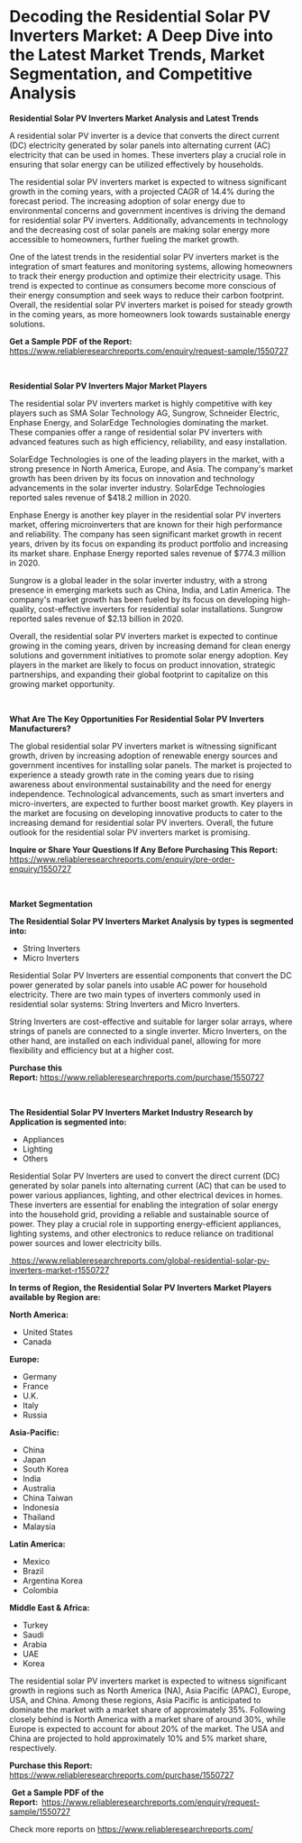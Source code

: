<p><h1>Decoding the Residential Solar PV Inverters Market: A Deep Dive into the Latest Market Trends, Market Segmentation, and Competitive Analysis</h1></p><p><strong>Residential Solar PV Inverters Market Analysis and Latest Trends</strong></p>
<p><p>A residential solar PV inverter is a device that converts the direct current (DC) electricity generated by solar panels into alternating current (AC) electricity that can be used in homes. These inverters play a crucial role in ensuring that solar energy can be utilized effectively by households.</p><p>The residential solar PV inverters market is expected to witness significant growth in the coming years, with a projected CAGR of 14.4% during the forecast period. The increasing adoption of solar energy due to environmental concerns and government incentives is driving the demand for residential solar PV inverters. Additionally, advancements in technology and the decreasing cost of solar panels are making solar energy more accessible to homeowners, further fueling the market growth.</p><p>One of the latest trends in the residential solar PV inverters market is the integration of smart features and monitoring systems, allowing homeowners to track their energy production and optimize their electricity usage. This trend is expected to continue as consumers become more conscious of their energy consumption and seek ways to reduce their carbon footprint. Overall, the residential solar PV inverters market is poised for steady growth in the coming years, as more homeowners look towards sustainable energy solutions.</p></p>
<p><strong>Get a Sample PDF of the Report:&nbsp;</strong> <a href="https://www.reliableresearchreports.com/enquiry/request-sample/1550727">https://www.reliableresearchreports.com/enquiry/request-sample/1550727</a></p>
<p>&nbsp;</p>
<p><strong>Residential Solar PV Inverters Major Market Players</strong></p>
<p><p>The residential solar PV inverters market is highly competitive with key players such as SMA Solar Technology AG, Sungrow, Schneider Electric, Enphase Energy, and SolarEdge Technologies dominating the market. These companies offer a range of residential solar PV inverters with advanced features such as high efficiency, reliability, and easy installation.</p><p>SolarEdge Technologies is one of the leading players in the market, with a strong presence in North America, Europe, and Asia. The company's market growth has been driven by its focus on innovation and technology advancements in the solar inverter industry. SolarEdge Technologies reported sales revenue of $418.2 million in 2020.</p><p>Enphase Energy is another key player in the residential solar PV inverters market, offering microinverters that are known for their high performance and reliability. The company has seen significant market growth in recent years, driven by its focus on expanding its product portfolio and increasing its market share. Enphase Energy reported sales revenue of $774.3 million in 2020.</p><p>Sungrow is a global leader in the solar inverter industry, with a strong presence in emerging markets such as China, India, and Latin America. The company's market growth has been fueled by its focus on developing high-quality, cost-effective inverters for residential solar installations. Sungrow reported sales revenue of $2.13 billion in 2020.</p><p>Overall, the residential solar PV inverters market is expected to continue growing in the coming years, driven by increasing demand for clean energy solutions and government initiatives to promote solar energy adoption. Key players in the market are likely to focus on product innovation, strategic partnerships, and expanding their global footprint to capitalize on this growing market opportunity.</p></p>
<p>&nbsp;</p>
<p><strong>What Are The Key Opportunities For Residential Solar PV Inverters Manufacturers?</strong></p>
<p><p>The global residential solar PV inverters market is witnessing significant growth, driven by increasing adoption of renewable energy sources and government incentives for installing solar panels. The market is projected to experience a steady growth rate in the coming years due to rising awareness about environmental sustainability and the need for energy independence. Technological advancements, such as smart inverters and micro-inverters, are expected to further boost market growth. Key players in the market are focusing on developing innovative products to cater to the increasing demand for residential solar PV inverters. Overall, the future outlook for the residential solar PV inverters market is promising.</p></p>
<p><strong>Inquire or Share Your Questions If Any Before Purchasing This Report:</strong> <a href="https://www.reliableresearchreports.com/enquiry/pre-order-enquiry/1550727">https://www.reliableresearchreports.com/enquiry/pre-order-enquiry/1550727</a></p>
<p>&nbsp;</p>
<p><strong>Market Segmentation</strong></p>
<p><strong>The Residential Solar PV Inverters Market Analysis by types is segmented into:</strong></p>
<p><ul><li>String Inverters</li><li>Micro Inverters</li></ul></p>
<p><p>Residential Solar PV Inverters are essential components that convert the DC power generated by solar panels into usable AC power for household electricity. There are two main types of inverters commonly used in residential solar systems: String Inverters and Micro Inverters. </p><p>String Inverters are cost-effective and suitable for larger solar arrays, where strings of panels are connected to a single inverter. Micro Inverters, on the other hand, are installed on each individual panel, allowing for more flexibility and efficiency but at a higher cost.</p></p>
<p><strong>Purchase this Report:&nbsp;</strong><a href="https://www.reliableresearchreports.com/purchase/1550727">https://www.reliableresearchreports.com/purchase/1550727</a></p>
<p>&nbsp;</p>
<p><strong>The Residential Solar PV Inverters Market Industry Research by Application is segmented into:</strong></p>
<p><ul><li>Appliances</li><li>Lighting</li><li>Others</li></ul></p>
<p><p>Residential Solar PV Inverters are used to convert the direct current (DC) generated by solar panels into alternating current (AC) that can be used to power various appliances, lighting, and other electrical devices in homes. These inverters are essential for enabling the integration of solar energy into the household grid, providing a reliable and sustainable source of power. They play a crucial role in supporting energy-efficient appliances, lighting systems, and other electronics to reduce reliance on traditional power sources and lower electricity bills.</p></p>
<p><a href="https://www.reliableresearchreports.com/global-residential-solar-pv-inverters-market-r1550727">&nbsp;https://www.reliableresearchreports.com/global-residential-solar-pv-inverters-market-r1550727</a></p>
<p><strong>In terms of Region, the Residential Solar PV Inverters Market Players available by Region are:</strong></p>
<p>
    <p> <strong> North America: </strong>
        <ul>
            <li>United States</li>
            <li>Canada</li>
        </ul>
        </p> 
    <p> <strong> Europe: </strong>
        <ul>
            <li>Germany</li>
            <li>France</li>
            <li>U.K.</li>
            <li>Italy</li>
            <li>Russia</li>
        </ul>
        </p> 
    <p> <strong> Asia-Pacific: </strong>
        <ul>
            <li>China</li>
            <li>Japan</li>
            <li>South Korea</li>
            <li>India</li>
            <li>Australia</li>
            <li>China Taiwan</li>
            <li>Indonesia</li>
            <li>Thailand</li>
            <li>Malaysia</li>
        </ul>
        </p> 
    <p> <strong> Latin America: </strong>
        <ul>
            <li>Mexico</li>
            <li>Brazil</li>
            <li>Argentina Korea</li>
            <li>Colombia</li>
        </ul>
        </p> 
    <p> <strong> Middle East & Africa: </strong>
        <ul>
            <li>Turkey</li>
            <li>Saudi</li>
            <li>Arabia</li>
            <li>UAE</li>
            <li>Korea</li>
        </ul>
    </p>
    </p>
<p><p>The residential solar PV inverters market is expected to witness significant growth in regions such as North America (NA), Asia Pacific (APAC), Europe, USA, and China. Among these regions, Asia Pacific is anticipated to dominate the market with a market share of approximately 35%. Following closely behind is North America with a market share of around 30%, while Europe is expected to account for about 20% of the market. The USA and China are projected to hold approximately 10% and 5% market share, respectively.</p></p>
<p><strong>Purchase this Report: </strong><a href="https://www.reliableresearchreports.com/purchase/1550727">https://www.reliableresearchreports.com/purchase/1550727</a></p>
<p>&nbsp;<strong>Get a Sample PDF of the Report:&nbsp;&nbsp;</strong><a href="https://www.reliableresearchreports.com/enquiry/request-sample/1550727">https://www.reliableresearchreports.com/enquiry/request-sample/1550727</a></p>
<p><strong></strong></p>
<p>Check more reports on <a href="https://www.reliableresearchreports.com/">https://www.reliableresearchreports.com/</a></p>